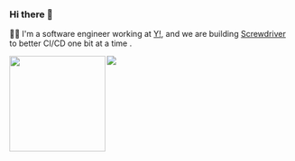 ### Hi there 👋

<!--
**adong/adong** is a ✨ _special_ ✨ repository because its `README.md` (this file) appears on your GitHub profile.

Here are some ideas to get you started:

- 🔭 I’m currently working on ...
- 🌱 I’m currently learning ...
- 👯 I’m looking to collaborate on ...
- 🤔 I’m looking for help with ...
- 💬 Ask me about ...
- 📫 How to reach me: ...
- 😄 Pronouns: ...
- ⚡ Fun fact: ...
-->

👨‍💻 I'm a software engineer working at [Y!](https://yahoo.com), and we are building [Screwdriver](https://screwdriver.cd) to better CI/CD one bit at a time .

<div>
    <img height="170" align="left" src="https://github-readme-stats.vercel.app/api?username=adong&count_private=true&include_all_commits=true" />
    <img src="https://github-readme-stats.vercel.app/api/top-langs/?username=adong&layout=compact" />
</div>
